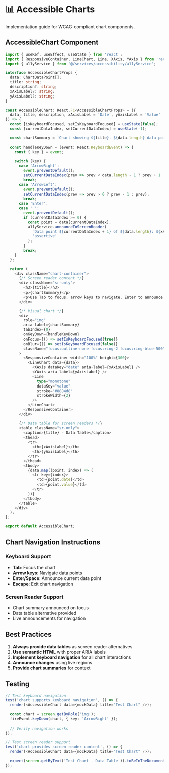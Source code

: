 
# 📊 Accessible Charts

Implementation guide for WCAG-compliant chart components.

## AccessibleChart Component

```typescript
import { useRef, useEffect, useState } from 'react';
import { ResponsiveContainer, LineChart, Line, XAxis, YAxis } from 'recharts';
import { a11yService } from '@/services/accessibility/a11yService';

interface AccessibleChartProps {
  data: ChartDataPoint[];
  title: string;
  description?: string;
  xAxisLabel?: string;
  yAxisLabel?: string;
}

const AccessibleChart: React.FC<AccessibleChartProps> = ({
  data, title, description, xAxisLabel = 'Date', yAxisLabel = 'Value'
}) => {
  const [isKeyboardFocused, setIsKeyboardFocused] = useState(false);
  const [currentDataIndex, setCurrentDataIndex] = useState(-1);

  const chartSummary = `Chart showing ${title}. ${data.length} data points from ${data[0]?.date} to ${data[data.length - 1]?.date}. ${description || ''}`;

  const handleKeyDown = (event: React.KeyboardEvent) => {
    const { key } = event;
    
    switch (key) {
      case 'ArrowRight':
        event.preventDefault();
        setCurrentDataIndex(prev => prev < data.length - 1 ? prev + 1 : prev);
        break;
      case 'ArrowLeft':
        event.preventDefault();
        setCurrentDataIndex(prev => prev > 0 ? prev - 1 : prev);
        break;
      case 'Enter':
      case ' ':
        event.preventDefault();
        if (currentDataIndex >= 0) {
          const point = data[currentDataIndex];
          a11yService.announceToScreenReader(
            `Data point ${currentDataIndex + 1} of ${data.length}: ${xAxisLabel} ${point.date}, ${yAxisLabel} ${point.value}`,
            'assertive'
          );
        }
        break;
    }
  };

  return (
    <div className="chart-container">
      {/* Screen reader content */}
      <div className="sr-only">
        <h3>{title}</h3>
        <p>{chartSummary}</p>
        <p>Use Tab to focus, arrow keys to navigate, Enter to announce data.</p>
      </div>

      {/* Visual chart */}
      <div
        role="img"
        aria-label={chartSummary}
        tabIndex={0}
        onKeyDown={handleKeyDown}
        onFocus={() => setIsKeyboardFocused(true)}
        onBlur={() => setIsKeyboardFocused(false)}
        className="focus:outline-none focus:ring-2 focus:ring-blue-500"
      >
        <ResponsiveContainer width="100%" height={300}>
          <LineChart data={data}>
            <XAxis dataKey="date" aria-label={xAxisLabel} />
            <YAxis aria-label={yAxisLabel} />
            <Line
              type="monotone"
              dataKey="value"
              stroke="#8884d8"
              strokeWidth={2}
            />
          </LineChart>
        </ResponsiveContainer>
      </div>

      {/* Data table for screen readers */}
      <table className="sr-only">
        <caption>{title} - Data Table</caption>
        <thead>
          <tr>
            <th>{xAxisLabel}</th>
            <th>{yAxisLabel}</th>
          </tr>
        </thead>
        <tbody>
          {data.map((point, index) => (
            <tr key={index}>
              <td>{point.date}</td>
              <td>{point.value}</td>
            </tr>
          ))}
        </tbody>
      </table>
    </div>
  );
};

export default AccessibleChart;
```

## Chart Navigation Instructions

### Keyboard Support
- **Tab**: Focus the chart
- **Arrow keys**: Navigate data points
- **Enter/Space**: Announce current data point
- **Escape**: Exit chart navigation

### Screen Reader Support
- Chart summary announced on focus
- Data table alternative provided
- Live announcements for navigation

## Best Practices

1. **Always provide data tables** as screen reader alternatives
2. **Use semantic HTML** with proper ARIA labels
3. **Implement keyboard navigation** for all chart interactions
4. **Announce changes** using live regions
5. **Provide chart summaries** for context

## Testing

```typescript
// Test keyboard navigation
test('chart supports keyboard navigation', () => {
  render(<AccessibleChart data={mockData} title="Test Chart" />);
  
  const chart = screen.getByRole('img');
  fireEvent.keyDown(chart, { key: 'ArrowRight' });
  
  // Verify navigation works
});

// Test screen reader support
test('chart provides screen reader content', () => {
  render(<AccessibleChart data={mockData} title="Test Chart" />);
  
  expect(screen.getByText('Test Chart - Data Table')).toBeInTheDocument();
});
```
